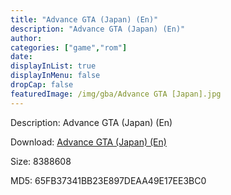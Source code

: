 ```yaml
---
title: "Advance GTA (Japan) (En)"
description: "Advance GTA (Japan) (En)"
author: 
categories: ["game","rom"]
date: 
displayInList: true
displayInMenu: false
dropCap: false
featuredImage: /img/gba/Advance GTA [Japan].jpg
---
```


Description: Advance GTA (Japan) (En)

Download: <a style="text-decoration:underline;" href="https://mega.nz/#!zCYghA4a!oUOJwzkwapy-e1LhKlg-r04SVQ2MlyXT8T2FTiDPEvk" target = "_blank" rel = "nofollow" > Advance GTA (Japan) (En)</a>

Size: 8388608

MD5: 65FB37341BB23E897DEAA49E17EE3BC0

